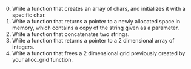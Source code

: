 0. Write a function that creates an array of chars,
and initializes it with a specific char.
1. Write a function that returns a pointer to a newly allocated space in memory,
which contains a copy of the string given as a parameter.
2. Write a function that concatenates two strings.
3. Write a function that returns a pointer to a 2 dimensional array of integers.
4. Write a function that frees a 2 dimensional grid previously created by your
alloc_grid function.
